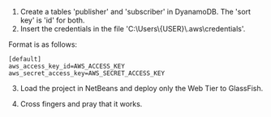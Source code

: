 1. Create a tables 'publisher' and 'subscriber' in DyanamoDB. The 'sort key' is 'id' for both.
2. Insert the credentials in the file 'C:\\Users\\{USER}\\.aws\\credentials'. 

Format is as follows:

```
[default]
aws_access_key_id=AWS_ACCESS_KEY
aws_secret_access_key=AWS_SECRET_ACCESS_KEY
```

3. Load the project in NetBeans and deploy only the Web Tier to GlassFish.

4. Cross fingers and pray that it works.